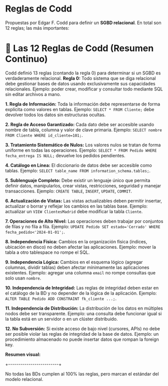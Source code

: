 # Reglas de Codd

Propuestas por Edgar F. Codd para definir un **SGBD relacional**.
En total son 12 reglas; las más importantes:

# 📜 Las 12 Reglas de Codd (Resumen Continuo)

Codd definió 13 reglas (contando la regla 0) para determinar si un SGBD es verdaderamente relacional.
**Regla 0:** Todo sistema que se diga relacional debe gestionar bases de datos usando exclusivamente sus capacidades relacionales. Ejemplo: poder crear, modificar y consultar todo mediante SQL sin editar archivos a mano.

**1. Regla de Información:** Toda la información debe representarse de forma explícita como valores en tablas. Ejemplo: `SELECT * FROM Cliente;` debe devolver todos los datos sin estructuras ocultas.

**2. Regla de Acceso Garantizado:** Cada dato debe ser accesible usando nombre de tabla, columna y valor de clave primaria. Ejemplo: `SELECT nombre FROM Cliente WHERE id_cliente=101;`.

**3. Tratamiento Sistemático de Nulos:** Los valores nulos se tratan de forma uniforme en todas las operaciones. Ejemplo: `SELECT * FROM Pedido WHERE fecha_entrega IS NULL;` devuelve los pedidos pendientes.

**4. Catálogo en Línea:** El diccionario de datos debe ser accesible como tablas. Ejemplo: `SELECT table_name FROM information_schema.tables;`.

**5. Sublenguaje Completo:** Debe existir un lenguaje único que permita definir datos, manipularlos, crear vistas, restricciones, seguridad y manejar transacciones. Ejemplo: `CREATE TABLE`, `INSERT`, `UPDATE`, `COMMIT`.

**6. Actualización de Vistas:** Las vistas actualizables deben permitir insertar, actualizar o borrar y reflejar los cambios en las tablas base. Ejemplo: actualizar un `VIEW ClientesMadrid` debe modificar la tabla `Cliente`.

**7. Operaciones de Alto Nivel:** Las operaciones deben trabajar por conjuntos de filas y no fila a fila. Ejemplo: `UPDATE Pedido SET estado='Cerrado' WHERE fecha_pedido<'2024-01-01';`.

**8. Independencia Física:** Cambios en la organización física (índices, ubicación en disco) no deben afectar las aplicaciones. Ejemplo: mover la tabla a otro tablespace no rompe el SQL.

**9. Independencia Lógica:** Cambios en el esquema lógico (agregar columnas, dividir tablas) deben afectar mínimamente las aplicaciones existentes. Ejemplo: agregar una columna `email` no rompe consultas que solo usan `nombre`.

**10. Independencia de Integridad:** Las reglas de integridad deben estar en el catálogo de la BD y no depender de la lógica de la aplicación. Ejemplo: `ALTER TABLE Pedido ADD CONSTRAINT fk_cliente ...;`.

**11. Independencia de Distribución:** La distribución de los datos en múltiples nodos debe ser transparente. Ejemplo: una consulta debe funcionar igual si la tabla está en un servidor o en un clúster distribuido.

**12. No Subversión:** Si existe acceso de bajo nivel (cursores, APIs) no debe ser posible violar las reglas de integridad de la base de datos. Ejemplo: un procedimiento almacenado no puede insertar datos que rompan la foreign key.

**Resumen visual:**

+-------------------------+

No todas las BDs cumplen al 100% las reglas, pero marcan el estándar del modelo relacional.

